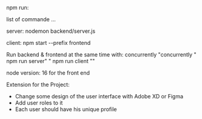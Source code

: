 npm run:

list of commande ...

server:
nodemon backend/server.js

client:
npm start --prefix frontend 

Run backend & frontend at the same time with: concurrently
"concurrently \" npm run server\" \" npm run client \""

node version: 16 for the front end

Extension for the Project:
- Change some design of the user interface with Adobe XD or Figma
- Add user roles to it
- Each user should have his unique profile

 
